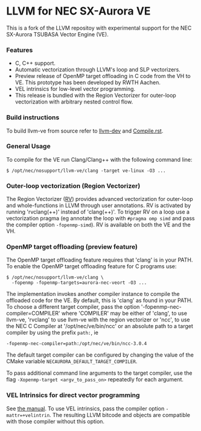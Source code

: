 # LLVM for NEC SX-Aurora VE

This is a fork of the LLVM repositoy with experimental support for the NEC
SX-Aurora TSUBASA Vector Engine (VE).

### Features

- C, C++ support.
- Automatic vectorization through LLVM's loop and SLP vectorizers.
- Preview release of OpenMP target offloading in C code from the VH to VE. This
  prototype has been developed by RWTH Aachen.
- VEL intrinsics for low-level vector programming.
- This release is bundled with the Region Vectorizer for outer-loop
  vectorization with arbitrary nested control flow.

### Build instructions

To build llvm-ve from source refer to 
[llvm-dev](https://github.com/sx-aurora-dev/llvm-dev) and
[Compile.rst](llvm/docs/VE/Compile.rst).

### General Usage

To compile for the VE run Clang/Clang++ with the following command line:

    $ /opt/nec/nosupport/llvm-ve/clang -target ve-linux -O3 ...

### Outer-loop vectorization (Region Vectorizer)

The Region Vectorizer ([RV](https://github.com/cdl-saarland/rv)) provides
advanced vectorization for outer-loop and whole-functions in LLVM through user
annotations.  RV is activated by running 'rvclang(++)' instead of 'clang(++)'.
To trigger RV on a loop use a vectorization pragma (eg annotate the loop with
`#pragma omp simd` and pass the compiler option `-fopenmp-simd`).  RV is
available on both the VE and the VH.

### OpenMP target offloading (preview feature)

The OpenMP target offloading feature requires that 'clang' is in your PATH. 
To enable the OpenMP target offloading feature for C programs use:

    $ /opt/nec/nosupport/llvm-ve/clang \
      -fopenmp -fopenmp-targets=aurora-nec-veort -O3 ...

The implementation invokes another compiler instance to compile the offloaded
code for the VE.  By default, this is 'clang' as found in your PATH. To choose
a different target compiler, pass the option '-fopenmp-nec-compiler=COMPILER'
where 'COMPILER' may be either of 'clang', to use llvm-ve, 'rvclang' to use
llvm-ve with the region vectorizer or 'ncc', to use the NEC C Compiler at
'/opt/nec/ve/bin/ncc' or an absolute path to a target compiler by using the
prefix `path:`, ie

    -fopenmp-nec-compiler=path:/opt/nec/ve/bin/ncc-3.0.4

The default target compiler can be configured by changing the value of the
CMake variable ``NECAURORA_DEFAULT_TARGET_COMPILER``.

To pass additional command line arguments to the target compiler, use the flag
`-Xopenmp-target <argv_to_pass_on>` repeatedly for each argument.

### VEL Intrinsics for direct vector programming

See [the manual](https://sx-aurora-dev.github.io/velintrin.html).  To use VEL
intrinsics, pass the compiler option `-mattr=+velintrin`.  The resulting LLVM
bitcode and objects are compatible with those compiler without this option.
